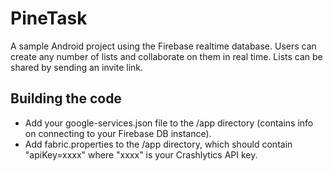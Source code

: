 # PineTask

A sample Android project using the Firebase realtime database.  Users can create any number of lists and collaborate on them in real time.  Lists can be shared by sending an invite link.  

## Building the code

- Add your google-services.json file to the /app directory (contains info on connecting to your Firebase DB instance).
- Add fabric.properties to the /app directory, which should contain "apiKey=xxxx" where "xxxx" is your Crashlytics API key.

